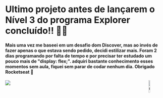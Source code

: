# Ultimo projeto antes de lançarem o Nível 3 do programa Explorer concluído!! 💜🚀

<h4> Mais uma vez me baseei em um desafio dom Discover, mas ao invés de fazer apenas o que estava sendo pedido, decidi estilizar mais. Foram 2 dias programando por falta de tempo e por precisar ter estudado um pouco mais de "display: flex;". adquiri bastante conhecimento esses momentos sem aula, fiquei sem parar de codar nenhum dia. Obrigado Rocketseat 🚀 </h4>

 <a href="https://www.linkedin.com/posts/douglas-numeriano-7405b5235_ultimo-projeto-antes-de-lan%C3%A7arem-o-n%C3%ADvel-activity-6967198863128428544-jl9o?utm_source=linkedin_share&utm_medium=member_desktop_web" target="_blank"><img src="https://img.shields.io/badge/LinkedIn-0077B5?style=for-the-badge&logo=linkedin&logoColor=white" target="_blank"></a>
<img width="10%" align="right" alt="Github Image" src="https://github.com/SP-XD/SP-XD/blob/main/images/linux_rounded.gif?raw=true" />

